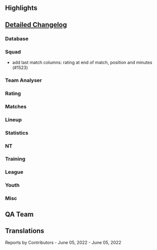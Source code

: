 

## Highlights


## [Detailed Changelog](https://github.com/akasolace/HO/issues?q=milestone%3A7.0)

### Database

### Squad
* add last match columns: rating at end of match, position and minutes (#1523)

### Team Analyser

### Rating

### Matches

### Lineup

### Statistics

### NT

### Training

### League

### Youth

### Misc

## QA Team

## Translations

Reports by Contributors - June 05, 2022 - June 05, 2022
